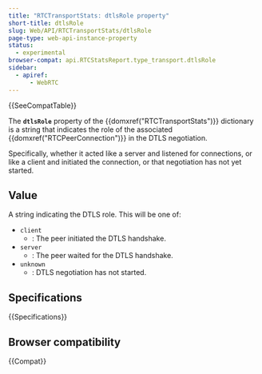 ```yaml
---
title: "RTCTransportStats: dtlsRole property"
short-title: dtlsRole
slug: Web/API/RTCTransportStats/dtlsRole
page-type: web-api-instance-property
status:
  - experimental
browser-compat: api.RTCStatsReport.type_transport.dtlsRole
sidebar:
  - apiref:
      - WebRTC
---
```


{{SeeCompatTable}}

The **`dtlsRole`** property of the {{domxref("RTCTransportStats")}} dictionary is a string that indicates the role of the associated {{domxref("RTCPeerConnection")}} in the DTLS negotiation.

Specifically, whether it acted like a server and listened for connections, or like a client and initiated the connection, or that negotiation has not yet started.

## Value

A string indicating the DTLS role.
This will be one of:

- `client`
  - : The peer initiated the DTLS handshake.
- `server`
  - : The peer waited for the DTLS handshake.
- `unknown`
  - : DTLS negotiation has not started.

## Specifications

{{Specifications}}

## Browser compatibility

{{Compat}}
